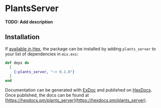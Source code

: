 # PlantsServer

**TODO: Add description**

## Installation

If [available in Hex](https://hex.pm/docs/publish), the package can be installed
by adding `plants_server` to your list of dependencies in `mix.exs`:

```elixir
def deps do
  [
    {:plants_server, "~> 0.1.0"}
  ]
end
```

Documentation can be generated with [ExDoc](https://github.com/elixir-lang/ex_doc)
and published on [HexDocs](https://hexdocs.pm). Once published, the docs can
be found at [https://hexdocs.pm/plants_server](https://hexdocs.pm/plants_server).

